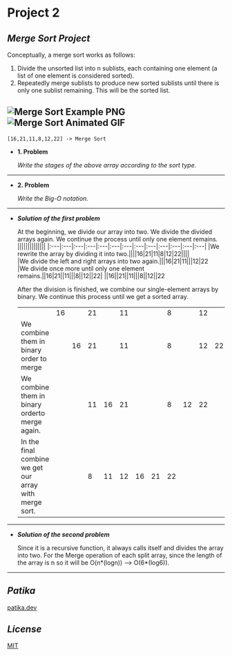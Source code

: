 # **Project 2**

## ***Merge Sort Project***
Conceptually, a merge sort works as follows:

1. Divide the unsorted list into n sublists, each containing one element (a list of one element is considered sorted).
2. Repeatedly merge sublists to produce new sorted sublists until there is only one sublist remaining. This will be the sorted list.

![Merge Sort Example PNG](https://upload.wikimedia.org/wikipedia/commons/thumb/e/e6/Merge_sort_algorithm_diagram.svg/300px-Merge_sort_algorithm_diagram.svg.png) ![Merge Sort Animated GIF](https://upload.wikimedia.org/wikipedia/commons/thumb/c/cc/Merge-sort-example-300px.gif/220px-Merge-sort-example-300px.gif)
---
```
[16,21,11,8,12,22] -> Merge Sort
```
* **1. Problem**
    
    *Write the stages of the above array according to the sort type.*
 ---
* **2. Problem**

    *Write the Big-O notation.*
---
* ***Solution of the first problem*** 
    
    At the beginning, we divide our array into two. We divide the divided arrays again. We continue the process until only one element remains.
    ||||||||||||||
    |:---|:---|:---|:---|:---|:---|:---|:---|:---|:---|:---|:---|:---|
    |We rewrite the array by dividing it into two.||||16|21|11|8|12|22||||			
    |We divide the left and right arrays into two again.|||16|21|11|||12|22		
    |We divide once more until only one element remains.||16|21||11|||8||12||22|
    ||16||21||11|||8||12||22

    After the division is finished, we combine our single-element arrays by binary. We continue this process until we get a sorted array.

    ||||||||||||||
    |:---|:---|:---|:---|:---|:---|:---|:---|:---|:---|:---|:---|:---|
    ||16||21||11|||8||12||22
    |We combine them in binary order to merge||16|21||11|||8||12|22
    |We combine them in binary orderto merge again.|||11|16|21|||8|12|22||
    |In the final combine we get our array with merge sort.|||8|11|12|16|21|22|||
---
* ***Solution of the second problem***
    
    Since it is a recursive function, it always calls itself and divides the array into two. For the Merge operation of each split array, since the length of the array is n so it will be O(n*(logn)) --> O(6*(log6)).
---
## ***Patika***
[patika.dev](www.patika.dev) 
## ***License***
[MIT](https://choosealicense.com/licenses/mit/)